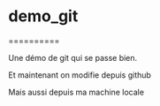 # demo_git

==========

Une démo de git qui se passe bien.

Et maintenant on modifie depuis github

Mais aussi depuis ma machine locale
